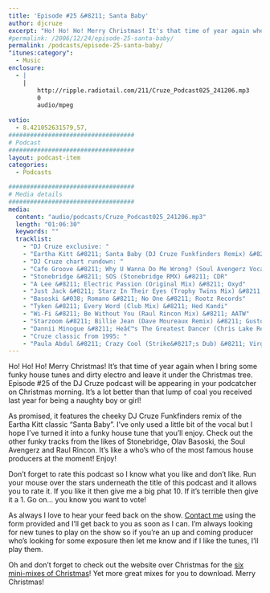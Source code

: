 ```yaml
---
title: 'Episode #25 &#8211; Santa Baby'
author: djcruze
excerpt: "Ho! Ho! Ho! Merry Christmas! It's that time of year again when I bring some funky house tunes and dirty electro and leave it under the Christmas tree. Episode #25 of the DJ Cruze podcast will be appearing in your podcatcher on Christmas morning. It's a lot better than that lump of coal you received last year for being a naughty boy or girl!"
#permalink: /2006/12/24/episode-25-santa-baby/
permalink: /podcasts/episode-25-santa-baby/
"itunes:category":
  - Music
enclosure:
  - |
    |
        http://ripple.radiotail.com/211/Cruze_Podcast025_241206.mp3
        0
        audio/mpeg
        
votio:
  - 8.421052631579,57,
###################################
# Podcast
###################################
layout: podcast-item
categories:
  - Podcasts

###################################
# Media details
###################################
media:
  content: "audio/podcasts/Cruze_Podcast025_241206.mp3"
  length: "01:06:30"
  keywords: ""
  tracklist:
    - "DJ Cruze exclusive: "
    - "Eartha Kitt &#8211; Santa Baby (DJ Cruze Funkfinders Remix) &#8211; CDR"
    - "DJ Cruze chart rundown: "
    - "Cafe Groove &#8211; Why U Wanna Do Me Wrong? (Soul Avengerz Vocal Mix) &#8211; Hit! Records"
    - "Stonebridge &#8211; SOS (Stonebridge RMX) &#8211; CDR"
    - "A Lee &#8211; Electric Passion (Original Mix) &#8211; Oxyd"
    - "Just Jack &#8211; Starz In Their Eyes (Trophy Twins Mix) &#8211; Mercury Records"
    - "Basoski &#038; Romano &#8211; No One &#8211; Rootz Records"
    - "Tyken &#8211; Every Word (Club Mix) &#8211; Hed Kandi"
    - "Wi-Fi &#8211; Be Without You (Raul Rincon Mix) &#8211; AATW"
    - "Starzoom &#8211; Billie Jean (Dave Moureaux Remix) &#8211; Gusto Records"
    - "Dannii Minogue &#8211; Heâ€™s The Greatest Dancer (Chris Lake Remix) &#8211; AATW"
    - "Cruze classic from 1995: "
    - "Paula Abdul &#8211; Crazy Cool (Strike&#8217;s Dub) &#8211; Virgin"
---
```


Ho! Ho! Ho! Merry Christmas! It&#8217;s that time of year again when I bring some funky house tunes and dirty electro and leave it under the Christmas tree. Episode #25 of the DJ Cruze podcast will be appearing in your podcatcher on Christmas morning. It&#8217;s a lot better than that lump of coal you received last year for being a naughty boy or girl!

As promised, it features the cheeky DJ Cruze Funkfinders remix of the Eartha Kitt classic &#8220;Santa Baby&#8221;. I&#8217;ve only used a little bit of the vocal but I hope I&#8217;ve turned it into a funky house tune that you&#8217;ll enjoy. Check out the other funky tracks from the likes of Stonebridge, Olav Basoski, the Soul Avengerz and Raul Rincon. It&#8217;s like a who&#8217;s who of the most famous house producers at the moment! Enjoy!

Don&#8217;t forget to rate this podcast so I know what you like and don&#8217;t like. Run your mouse over the stars underneath the title of this podcast and it allows you to rate it. If you like it then give me a big phat 10. If it&#8217;s terrible then give it a 1. Go on&#8230; you know you want to vote!

As always I love to hear your feed back on the show. [Contact me][1] using the form provided and I&#8217;ll get back to you as soon as I can. I&#8217;m always looking for new tunes to play on the show so if you&#8217;re an up and coming producer who&#8217;s looking for some exposure then let me know and if I like the tunes, I&#8217;ll play them.

Oh and don&#8217;t forget to check out the website over Christmas for the [six mini-mixes of Christmas][2]! Yet more great mixes for you to download. Merry Christmas!

 [1]: http://www.djcruze.co.uk/cms/contact/
 [2]: http://www.djcruze.co.uk/cms/2006/12/24/the-six-mini-mixes-of-christmas/